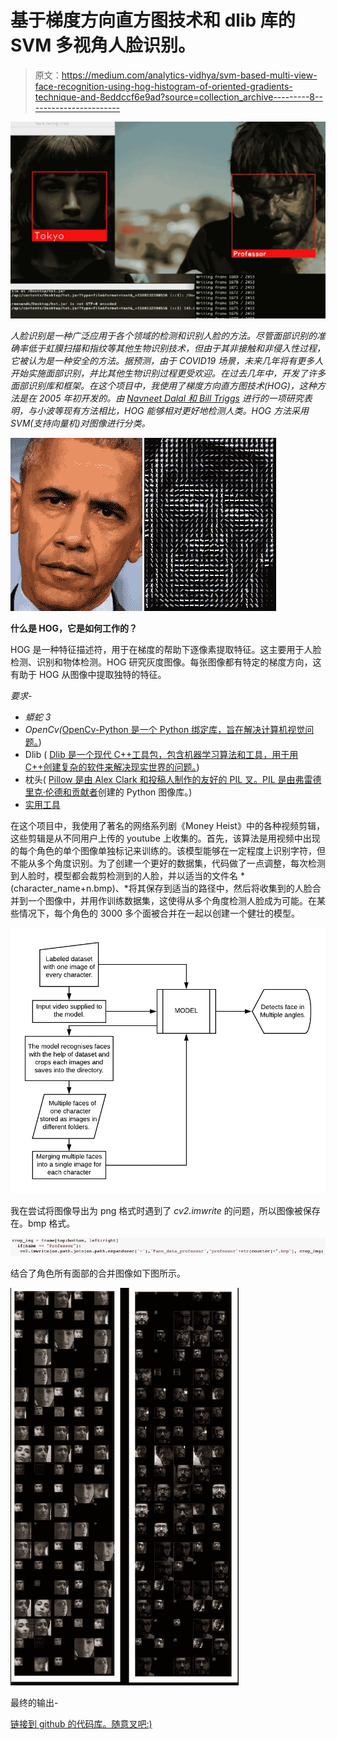 # 基于梯度方向直方图技术和 dlib 库的 SVM 多视角人脸识别。

> 原文：<https://medium.com/analytics-vidhya/svm-based-multi-view-face-recognition-using-hog-histogram-of-oriented-gradients-technique-and-8eddccf6e9ad?source=collection_archive---------8----------------------->

![](img/c814dc17dafae3957e086f9b8a9f6a6d.png)

*人脸识别是一种广泛应用于各个领域的检测和识别人脸的方法。尽管面部识别的准确率低于虹膜扫描和指纹等其他生物识别技术，但由于其非接触和非侵入性过程，它被认为是一种安全的方法。据预测，由于 COVID19 场景，未来几年将有更多人开始实施面部识别，并比其他生物识别过程更受欢迎。在过去几年中，开发了许多面部识别库和框架。在这个项目中，我使用了梯度方向直方图技术(HOG)，这种方法是在 2005 年初开发的。由* [*Navneet Dalal 和 Bill Triggs*](http://lear.inrialpes.fr/people/triggs/pubs/Dalal-cvpr05.pdf) *进行的一项研究表明，与小波等现有方法相比，HOG 能够相对更好地检测人类。HOG 方法采用 SVM(支持向量机)对图像进行分类。*

![](img/ad2795e09920725ab8b57bbe930ba986.png)

**什么是 HOG，它是如何工作的？**

HOG 是一种特征描述符，用于在梯度的帮助下逐像素提取特征。这主要用于人脸检测、识别和物体检测。HOG 研究灰度图像。每张图像都有特定的梯度方向，这有助于 HOG 从图像中提取独特的特征。

*要求-*

*   *蟒蛇 3*
*   *OpenCv(*[OpenCv-Python 是一个 Python 绑定库，旨在解决计算机视觉问题。](https://docs.opencv.org/master/d0/de3/tutorial_py_intro.html))
*   Dlib ( [Dlib 是一个现代 C++工具包，包含机器学习算法和工具，用于用 C++创建复杂的软件来解决现实世界的问题。](http://dlib.net/))
*   枕头( [Pillow 是由 Alex Clark 和投稿人制作的友好的 PIL 叉。PIL 是由弗雷德里克·伦德和贡献者](https://pillow.readthedocs.io/en/stable/)创建的 Python 图像库。)
*   [实用工具](https://pythonhosted.org/python-utils/python_utils.html)

在这个项目中，我使用了著名的网络系列剧《Money Heist》中的各种视频剪辑，这些剪辑是从不同用户上传的 youtube 上收集的。首先，该算法是用视频中出现的每个角色的单个图像单独标记来训练的。该模型能够在一定程度上识别字符，但不能从多个角度识别。为了创建一个更好的数据集，代码做了一点调整，每次检测到人脸时，模型都会裁剪检测到的人脸，并以适当的文件名 *(character_name+n.bmp)、*将其保存到适当的路径中，然后将收集到的人脸合并到一个图像中，并用作训练数据集，这使得从多个角度检测人脸成为可能。在某些情况下，每个角色的 3000 多个面被合并在一起以创建一个健壮的模型。

![](img/327a2f724e872969a836c5fe1ab172ad.png)

我在尝试将图像导出为 png 格式时遇到了 *cv2.imwrite* 的问题，所以图像被保存在。bmp 格式。

![](img/03935b9cb5cafc2af48223bccf54ff0d.png)

结合了角色所有面部的合并图像如下图所示。

![](img/5ede8d21c31dc87d53e2650f56a3ea9f.png)

最终的输出-

[链接到 github 的代码库。随意叉吧:)](https://github.com/sreenand-kandath/SVM-based-multi-view-face-recognition-using-HOG-Histogram-of-Oriented-Gradients-technique)